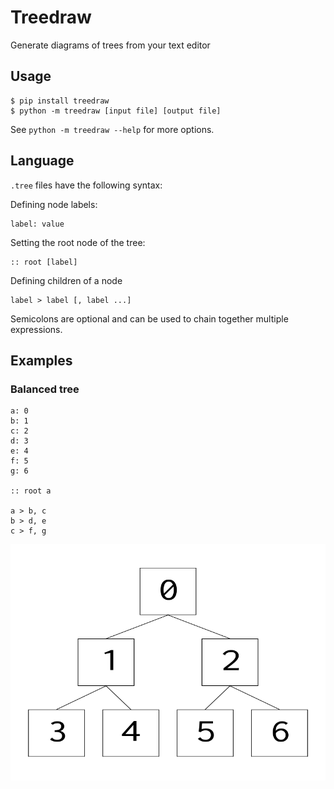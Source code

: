 # Treedraw
Generate diagrams of trees from your text editor


## Usage
```
$ pip install treedraw
$ python -m treedraw [input file] [output file]
```
See `python -m treedraw --help` for more options.


## Language
`.tree` files have the following syntax:

Defining node labels:
```
label: value
```

Setting the root node of the tree:
```
:: root [label]
```

Defining children of a node
```
label > label [, label ...]
```

Semicolons are optional and can be used to chain together multiple expressions.

## Examples

### Balanced tree
```
a: 0
b: 1
c: 2
d: 3
e: 4
f: 5
g: 6

:: root a

a > b, c
b > d, e
c > f, g
```

![balanced tree diagram](balanced.png)

